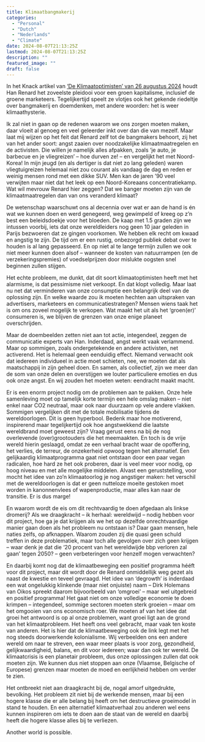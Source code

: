 ```yaml
---
title: Klimaatbangmakerij
categories:
  - "Personal"
  - "Dutch"
  - "Nederlands"
  - "Climate"
date: 2024-08-07T21:13:25Z
lastmod: 2024-08-07T21:13:25Z
description: ""
featured_image: ""
draft: false
---
```

In het Knack artikel van [‘De Klimaatoptimisten’ van 26 augustus 2024](https://www.knack.be/nieuws/milieu/klimaat/klimaatoptimisten/mensen-bang-maken-zet-juist-niet-aan-tot-actie-hoe-maak-je-de-massa-bewust-van-het-klimaatprobleem/) houdt Han Renard het zoveelste pleidooi voor een groen kapitalisme, inclusief de groene marketeers. Tegelijkertijd speelt ze vlotjes ook het gekende riedeltje over bangmakerij en doemdenken, met andere woorden: het is weer klimaathysterie.
<!--more-->
Ik zal niet in gaan op de redenen waarom we ons zorgen moeten maken, daar vloeit al genoeg en veel geleerder inkt over dan die van mezelf. Maar laat mij wijzen op het feit dat Renard zelf tot de bangmakers behoort, zij het van het ander soort: angst zaaien over noodzakelijke klimaatmaatregelen en de activisten. Die willen je namelijk alles afpakken, zoals ‘je auto, je barbecue en je vliegreizen’ – hoe durven ze! – en vergelijkt het met Noord-Korea! In mijn jeugd (en als dertiger is dat niet zo lang geleden) waren vliegtuigreizen helemaal niet zou courant als vandaag de dag en reden er weinig mensen rond met een dikke SUV. Men kan de jaren ’90 veel verwijten maar niet dat het leek op een Noord-Koreaans concentratiekamp. Wat wil mevrouw Renard hier zeggen? Dat we banger moeten zijn van de klimaatmaatregelen dan van ons veranderd klimaat?

De wetenschap waarschuwt ons al decennia over wat er aan de hand is én wat we kunnen doen en werd genegeerd, weg gewimpeld of kreeg op z’n best een beleidsdoekje voor het bloeden. De kaap met 1.5 graden zijn we intussen voorbij, iets dat onze wereldleiders nog geen 10 jaar geleden in Parijs bezwoeren dat ze gingen voorkomen. We hebben elk recht om kwaad en angstig te zijn. De tijd om er een rustig, onbezorgd publiek debat over te houden is al lang gepasseerd. En op niet al te lange termijn zullen we ook niet meer kunnen doen alsof – wanneer de kosten van natuurrampen (en de verzekeringspremies) of voedselprijzen door mislukte oogsten snel beginnen zullen stijgen.

Het echte probleem, me dunkt, dat dit soort klimaatoptimisten heeft met het alarmisme, is dat pessimisme niet verkoopt. En dat klopt volledig. Maar laat nu net dat verminderen van onze consumptie een belangrijk deel van de oplossing zijn. En welke waarde zou ik moeten hechten aan uitspraken van advertisers, marketeers en communicatiestrategen? Mensen wiens taak het is om ons zoveel mogelijk te verkopen. Wat maakt het uit als het ‘groen(er)’ consumeren is, we blijven de grenzen van onze enige planeet overschrijden.

Maar de doembeelden zetten niet aan tot actie, integendeel, zeggen de communicatie experts van Han. Inderdaad, angst werkt vaak verlammend. Maar op sommigen, zoals ondergetekende en andere activisten, net activerend. Het is helemaal geen eenduidig effect. Niemand verwacht ook dat iedereen individueel in actie moet schieten, nee, we moeten dat als maatschappij in zijn geheel doen. En samen, als collectief, zijn we meer dan de som van onze delen en overstijgen we louter particuliere emoties en dus ook onze angst. En wij zouden het moeten weten: eendracht maakt macht.

Er is een enorm project nodig om de problemen aan te pakken. Onze hele samenleving moet op tamelijk korte termijn een hele omslag maken – niet enkel naar CO2 neutraal, maar ook naar duurzaam op vele andere vlakken. Sommigen vergelijken dit met de totale mobilisatie tijdens de wereldoorlogen. Dit is geen hyperbool. Bedenk maar hoe motiverend, inspirerend maar tegelijkertijd ook hoe angstwekkend die laatste wereldbrand moet geweest zijn? Vraag gerust eens na bij de nog overlevende (over)grootouders die het meemaakten. En toch is de vrije wereld hierin geslaagd, omdat ze een verhaal bracht waar de opoffering, het verlies, de terreur, de onzekerheid opwoog tegen het alternatief. Een gelijkaardig klimaatprogramma gaat niet ontstaan door een paar vegan radicalen, hoe hard ze het ook proberen, daar is veel meer voor nodig, op hoog niveau en met alle mogelijke middelen. Alvast een geruststelling, voor mocht het idee van zo’n klimaatoorlog je nog angstiger maken: het verschil met de wereldoorlogen is dat er geen nutteloze moeite gestoken moet worden in kanonnenvlees of wapenproductie, maar alles kan naar de transitie. Er is dus marge!

En waarom wordt de eis om dit rechtvaardig te doen afgedaan als linkse dromerij? Als we draagkracht – ik herhaal: wereldwijd – nodig hebben voor dit project, hoe ga je dat krijgen als we het op dezelfde onrechtvaardige manier gaan doen als het probleem nu ontstaan is? Daar gaan mensen, hele naties zelfs, op afknappen. Waarom zouden zij die quasi geen schuld treffen in deze problematiek, maar toch alle gevolgen over zich geen krijgen – waar denk je dat die ‘20 procent van het wereldwijde bbp verloren zal gaan’ tegen 2050? – geen verbeteringen voor henzelf mogen verwachten? 

En daarbij komt nog dat de klimaatbeweging een positief programma hééft voor dit project, maar dit wordt door de Renard onmiddellijk weg gezet als naast de kwestie en teveel gevraagd. Het idee van ‘degrowth’ is inderdaad een wat ongelukkig klinkende (maar niet onjuiste) naam – Dirk Holemans van Oikos spreekt daarom bijvoorbeeld van ‘omgroei’ – maar wel uitgebreid en positief programma! Het gaat niet om onze volledige economie te doen krimpen – integendeel, sommige sectoren moeten sterk groeien – maar om het omgooien van ons economisch roer. We moeten af van het idee dat groei het antwoord is op al onze problemen, want groei ligt aan de grond van het klimaatprobleem. Het heeft ons veel gebracht, maar vaak ten koste van anderen. Het is hier dat de klimaatbeweging ook de link legt met het nog steeds doorwerkende kolonialisme. Wij verbeelden ons een andere wereld om naar te streven, een waar meer plaats is voor zorg, gezondheid, gelijkwaardigheid, balans, en dit voor iedereen; waar dan ook ter wereld. De klimaatcrisis is een planetair probleem, dus onze oplossingen zullen dat ook moeten zijn. We kunnen dus niet stoppen aan onze (Vlaamse, Belgische of Europese) grenzen maar moeten de moed en eerlijkheid hebben om verder te zien.

Het ontbreekt niet aan draagkracht bij de, nogal amorf uitgedrukte, bevolking. Het probleem zit niet bij de werkende mensen, maar bij een hogere klasse die er alle belang bij heeft om het destructieve groeimodel in stand te houden. En een alternatief klimaatverhaal zou anderen wel eens kunnen inspireren om iets te doen aan de staat van de wereld en daarbij heeft die hogere klasse alles bij te verliezen.

Another world is possible.
